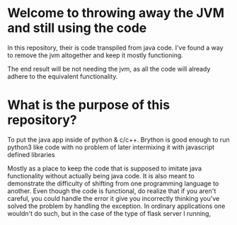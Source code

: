 # Welcome to throwing away the JVM and still using the code

In this repository, their is code transpiled from java code. I've found a way to remove the jvm altogether and keep it mostly functioning.

The end result will be not needing the jvm, as all the code will already adhere to the equivalent functionality.



# What is the purpose of this repository?

To put the java app inside of python & c/c++. Brython is good enough to run python3 like code with no problem of later intermixing it with javascript defined libraries



Mostly as a place to keep the code that is supposed to imitate java functionality without actually being java code. It is also meant to demonstrate the difficulty of
 shifting from one programming language to another. Even though the code is functional, do realize that if you aren't careful, you could handle the error it give you
  incorrectly thinking you've solved the problem by handling the exception. In ordinary applications one wouldn't do such, but in the case of the type of flask server I
 running,
